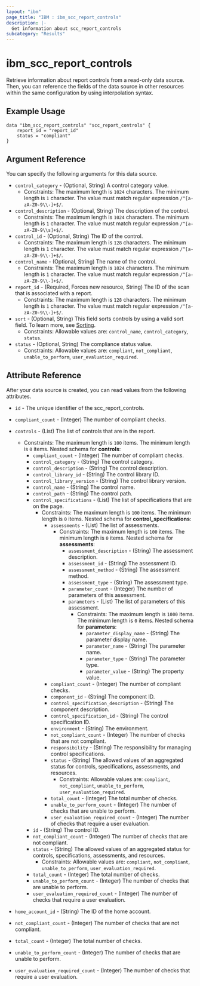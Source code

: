 ```yaml
---
layout: "ibm"
page_title: "IBM : ibm_scc_report_controls"
description: |-
  Get information about scc_report_controls
subcategory: "Results"
---
```


# ibm_scc_report_controls

Retrieve information about report controls from a read-only data source. Then, you can reference the fields of the data source in other resources within the same configuration by using interpolation syntax.

## Example Usage

```hcl
data "ibm_scc_report_controls" "scc_report_controls" {
	report_id = "report_id"
	status = "compliant"
}
```

## Argument Reference

You can specify the following arguments for this data source.

* `control_category` - (Optional, String) A control category value.
  * Constraints: The maximum length is `1024` characters. The minimum length is `1` character. The value must match regular expression `/^[a-zA-Z0-9\\-]+$/`.
* `control_description` - (Optional, String) The description of the control.
  * Constraints: The maximum length is `1024` characters. The minimum length is `1` character. The value must match regular expression `/^[a-zA-Z0-9\\s]+$/`.
* `control_id` - (Optional, String) The ID of the control.
  * Constraints: The maximum length is `128` characters. The minimum length is `1` character. The value must match regular expression `/^[a-zA-Z0-9\\-]+$/`.
* `control_name` - (Optional, String) The name of the control.
  * Constraints: The maximum length is `1024` characters. The minimum length is `1` character. The value must match regular expression `/^[a-zA-Z0-9\\-]+$/`.
* `report_id` - (Required, Forces new resource, String) The ID of the scan that is associated with a report.
  * Constraints: The maximum length is `128` characters. The minimum length is `1` character. The value must match regular expression `/^[a-zA-Z0-9\\-]+$/`.
* `sort` - (Optional, String) This field sorts controls by using a valid sort field. To learn more, see [Sorting](https://cloud.ibm.com/docs/api-handbook?topic=api-handbook-sorting).
  * Constraints: Allowable values are: `control_name`, `control_category`, `status`.
* `status` - (Optional, String) The compliance status value.
  * Constraints: Allowable values are: `compliant`, `not_compliant`, `unable_to_perform`, `user_evaluation_required`.

## Attribute Reference

After your data source is created, you can read values from the following attributes.

* `id` - The unique identifier of the scc_report_controls.
* `compliant_count` - (Integer) The number of compliant checks.

* `controls` - (List) The list of controls that are in the report.
  * Constraints: The maximum length is `100` items. The minimum length is `0` items.
Nested schema for **controls**:
	* `compliant_count` - (Integer) The number of compliant checks.
	* `control_category` - (String) The control category.
	* `control_description` - (String) The control description.
	* `control_library_id` - (String) The control library ID.
	* `control_library_version` - (String) The control library version.
	* `control_name` - (String) The control name.
	* `control_path` - (String) The control path.
	* `control_specifications` - (List) The list of specifications that are on the page.
	  * Constraints: The maximum length is `100` items. The minimum length is `0` items.
	Nested schema for **control_specifications**:
		* `assessments` - (List) The list of assessments.
		  * Constraints: The maximum length is `100` items. The minimum length is `0` items.
		Nested schema for **assessments**:
			* `assessment_description` - (String) The assessment description.
			* `assessment_id` - (String) The assessment ID.
			* `assessment_method` - (String) The assessment method.
			* `assessment_type` - (String) The assessment type.
			* `parameter_count` - (Integer) The number of parameters of this assessment.
			* `parameters` - (List) The list of parameters of this assessment.
			  * Constraints: The maximum length is `1000` items. The minimum length is `0` items.
			Nested schema for **parameters**:
				* `parameter_display_name` - (String) The parameter display name.
				* `parameter_name` - (String) The parameter name.
				* `parameter_type` - (String) The parameter type.
				* `parameter_value` - (String) The property value.
		* `compliant_count` - (Integer) The number of compliant checks.
		* `component_id` - (String) The component ID.
		* `control_specification_description` - (String) The component description.
		* `control_specification_id` - (String) The control specification ID.
		* `environment` - (String) The environment.
		* `not_compliant_count` - (Integer) The number of checks that are not compliant.
		* `responsibility` - (String) The responsibility for managing control specifications.
		* `status` - (String) The allowed values of an aggregated status for controls, specifications, assessments, and resources.
		  * Constraints: Allowable values are: `compliant`, `not_compliant`, `unable_to_perform`, `user_evaluation_required`.
		* `total_count` - (Integer) The total number of checks.
		* `unable_to_perform_count` - (Integer) The number of checks that are unable to perform.
		* `user_evaluation_required_count` - (Integer) The number of checks that require a user evaluation.
	* `id` - (String) The control ID.
	* `not_compliant_count` - (Integer) The number of checks that are not compliant.
	* `status` - (String) The allowed values of an aggregated status for controls, specifications, assessments, and resources.
	  * Constraints: Allowable values are: `compliant`, `not_compliant`, `unable_to_perform`, `user_evaluation_required`.
	* `total_count` - (Integer) The total number of checks.
	* `unable_to_perform_count` - (Integer) The number of checks that are unable to perform.
	* `user_evaluation_required_count` - (Integer) The number of checks that require a user evaluation.

* `home_account_id` - (String) The ID of the home account.

* `not_compliant_count` - (Integer) The number of checks that are not compliant.

* `total_count` - (Integer) The total number of checks.

* `unable_to_perform_count` - (Integer) The number of checks that are unable to perform.

* `user_evaluation_required_count` - (Integer) The number of checks that require a user evaluation.


